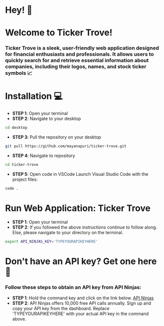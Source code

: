 # Hey! :wave: 
# Welcome to Ticker Trove!

### Ticker Trove is a sleek, user-friendly web application designed for financial enthusiasts and professionals. It allows users to quickly search for and retrieve essential information about companies, including their logos, names, and stock ticker symbols :chart_with_upwards_trend:

# Installation :computer:
* **STEP 1**: Open your terminal 
* **STEP 2**: Navigate to your desktop
```bash
cd desktop
```
* **STEP 3**: Pull the repository on your desktop
```bash
git pull https://github.com/mayanapuri/ticker-trove.git
```
* **STEP 4**: Navigate to repository 
```bash
cd ticker-trove
```
* **STEP 5**: Open code in VSCode
Launch Visual Studio Code with the project files:
```bash
code . 
```

# Run Web Application: Ticker Trove
* **STEP 1**: Open your terminal 
* **STEP 2**: If you followed the above instructions continue to follow along. Else, please navigate to your directory on the terminal. 
```bash
export API_NINJAS_KEY='TYPEYOURAPIKEYHERE'
```
# Don't have an API key? Get one here :key:
### Follow these steps to obtain an API key from API Ninjas:
* **STEP 1**: Hold the command key and click on the link below. 
[API Ninjas](https://api-ninjas.com/) 
* **STEP 2**: API Ninjas offers 10,000 free API calls annually. Sign up and copy your API key from the dashboard. Replace 'TYPEYOURAPIKEYHERE' with your actual API key in the command above.

